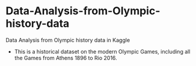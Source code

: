 # Data-Analysis-from-Olympic-history-data
Data Analysis from Olympic history data in Kaggle
+ This is a historical dataset on the modern Olympic Games, including all the Games from Athens 1896 to Rio 2016.
